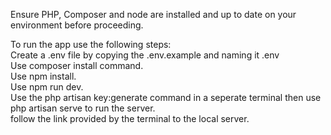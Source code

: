 Ensure PHP, Composer and node are installed and up to date on your environment before proceeding.<br />

To run the app use the following steps:<br />
Create a .env file by copying the .env.example and naming it .env<br /> 
Use composer install command. <br />
Use npm install. <br />
Use npm run dev. <br />
Use the php artisan key:generate command in a seperate terminal then use php artisan serve to run the server. <br />
follow the link provided by the terminal to the local server.